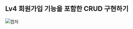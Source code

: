 ## Lv4 회원가입 기능을 포함한 CRUD 구현하기 

![캡처](https://github.com/LetyPark/lv4_private/assets/141550557/cc365850-dcc2-4b4c-8d12-ab96eb28bc09)